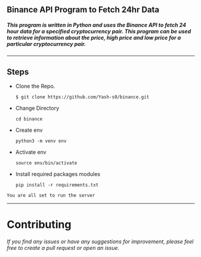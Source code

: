## Binance API Program to Fetch 24hr Data

##### This program is written in Python and uses the Binance API to fetch 24 hour data for a specified cryptocurrency pair. This program can be used to retrieve information about the price, high price and low price for a particular cryptocurrency pair.
_____
## Steps

- Clone the Repo.
    ```
    $ git clone https://github.com/Yash-s0/binance.git
    ```
- Change Directory
    ```
    cd binance
    ```
- Create env
    ```
    python3 -m venv env
    ```
- Activate env
    ```
    source env/bin/activate
    ```
- Install required packages modules
    ``` 
    pip install -r requirements.txt
    ```
`You are all set to run the server`


___
    
# Contributing

###### If you find any issues or have any suggestions for improvement, please feel free to create a pull request or open an issue.
    